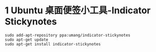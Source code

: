 # 1 Ubuntu 桌面便签小工具-Indicator Stickynotes
```shell
sudo add-apt-repository ppa:umang/indicator-stickynotes
sudo apt-get update 
sudo apt-get install indicator-stickynotes 
```
